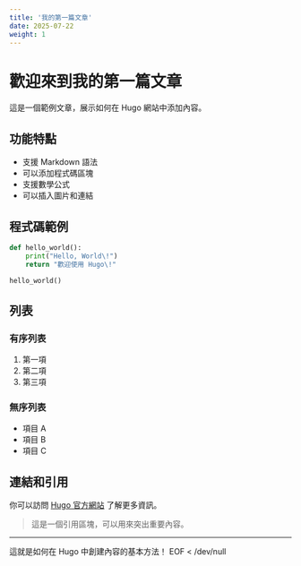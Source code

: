 ```yaml
---
title: '我的第一篇文章'
date: 2025-07-22
weight: 1
---
```


# 歡迎來到我的第一篇文章

這是一個範例文章，展示如何在 Hugo 網站中添加內容。

## 功能特點

- 支援 Markdown 語法
- 可以添加程式碼區塊
- 支援數學公式
- 可以插入圖片和連結

## 程式碼範例

```python
def hello_world():
    print("Hello, World\!")
    return "歡迎使用 Hugo\!"

hello_world()
```

## 列表

### 有序列表
1. 第一項
2. 第二項
3. 第三項

### 無序列表
- 項目 A
- 項目 B
- 項目 C

## 連結和引用

你可以訪問 [Hugo 官方網站](https://gohugo.io/) 了解更多資訊。

> 這是一個引用區塊，可以用來突出重要內容。

---

這就是如何在 Hugo 中創建內容的基本方法！
EOF < /dev/null